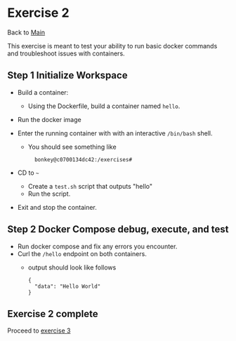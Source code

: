 # Exercise 2

Back to [Main](../README.md)

This exercise is meant to test your ability to run basic
 docker commands and troubleshoot issues with containers.

## Step 1 Initialize Workspace

+ Build a container:
  + Using the Dockerfile, build a container named `hello`.

+ Run the docker image

+ Enter the running container with with an interactive `/bin/bash` shell.
  + You should see something like

      ```shell
        bonkey@c0700134dc42:/exercises#
      ```

+ CD to `~`
  + Create a `test.sh` script that outputs "hello"
  + Run the script.

+ Exit and stop the container.

## Step 2 Docker Compose debug, execute, and test

+ Run docker compose and fix any errors you encounter.
+ Curl the `/hello` endpoint on both containers.
  + output should look like follows

    ```shell
    {
      "data": "Hello World"
    }
    ```

## Exercise 2 complete

Proceed to [exercise 3](../exercise3/README.md)
